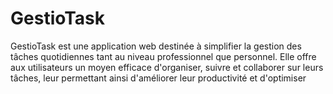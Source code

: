 # GestioTask
GestioTask est une application web destinée à simplifier la gestion des tâches quotidiennes tant au niveau professionnel que personnel. Elle offre aux utilisateurs un moyen efficace d'organiser, suivre et collaborer sur leurs tâches, leur permettant ainsi d'améliorer leur productivité et d'optimiser
